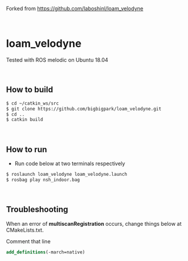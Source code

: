 Forked from https://github.com/laboshinl/loam_velodyne

<br/>

# loam_velodyne

Tested with ROS melodic on Ubuntu 18.04

<br/>

## How to build

```bash
$ cd ~/catkin_ws/src
$ git clone https://github.com/bigbigpark/loam_velodyne.git
$ cd ..
$ catkin build
```

<br/>

## How to run

* Run code below at two terminals respectively

```bash
$ roslaunch loam_velodyne loam_velodyne.launch
$ rosbag play nsh_indoor.bag
```

<br/>

## Troubleshooting

When an error of **multiscanRegistration** occurs, change things below at CMakeLists.txt.

Comment that line

~~~cmake
add_definitions(-march=native)
~~~

<br/>
